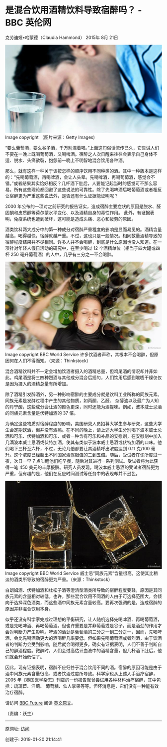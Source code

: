 # 是混合饮用酒精饮料导致宿醉吗？ - BBC 英伦网

克劳迪娅•哈蒙德（Claudia Hammond） 2015年 8月 21日

![图20190120-2宿醉](图20190120-2宿醉.jpg) 
Image copyright （图片来源：Getty Images)

“要么葡萄酒，要么谷子酒，千万别混着喝。”上面这句俗话流传已久，它告诫人们不要在一晚上既喝葡萄酒，又喝啤酒。宿醉之人次日醒来往往会表示自己身体不适、脱水、头痛欲裂，抱怨前一晚上不明智地混合饮用各种酒。

那么，就有这样一种关于该按怎样的顺序饮用不同种类的酒。其中一种版本是这样的：“先喝葡萄酒，再喝啤酒，会让人头晕。先喝啤酒，再喝葡萄酒，感觉会不错。”或者结果其实恰好相反？几杯酒下肚后，人要能记起当时的感觉可不那么容易。所有这些理论都回避了这些说法的可靠性。除了先喝啤酒后喝葡萄酒或者相反让宿醉更为严重这些说法外，是否还有什么证据能证明呢？

2000 年公布的一项对之前研究的报告证实，造成宿醉主要症状的原因是脱水、醛固酮和皮质醇等荷尔蒙水平变化、以及酒精自身的毒性作用。 此外，有证据表明，免疫系统也遭到破坏，这可能是造成头痛、恶心和疲劳的原因。

酒类饮料两大成分中的第一种成分对宿醉严重程度的影响是显而易见的。酒精含量越高，喝得越快，宿醉就越严重。不过，这也只是一般情况。相同数量酒精导致的宿醉程度结果并不尽相同。许多人并不会喝醉，到底是什么原因也没人知道。在一项针对年轻人假日活动的研究中，在至少喝过 12 个酒精单位（相当于四大罐或四杯 250 毫升葡萄酒）的人中，几乎有三分之一不会喝醉。

 ![图20190120-3宿醉](图20190120-3宿醉.png)
Image copyright BBC World Service 
许多饮酒者声称，其根本不会喝醉，但原因何在人们不得而知。（来源：Thinkstock）

混合酒精饮料并不一定会增加饮酒者摄入的酒精总量，但鸡尾酒的情况却并非如此。鸡尾酒是将三四种烈酒与其他成分混合后摇匀，人们饮用后感到喉咙干燥仅仅是因为摄入的酒精总量有所增加。

除了酒精引发醉酒外，另一种影响宿醉的主要成分就是饮料工业所称的同族元素。 同族元素是发酵过程中产生的其他物质，如丙酮、乙醛、 杂醇油以及最广为人知的丹宁酸，这些成分会让酒的颜色更深，同时还能为酒提味。例如，波本威士忌酒的同族元素含量是伏特加酒的 37 倍。

为确定这些物质对宿醉程度的影响，美国研究人员招募大学生参与研究，这些大学生会定期饮酒，但并没有酒瘾。在不同的晚上，请上述大学生分别喝下波本威士忌酒和可乐、伏特加酒和可乐、或者一种含有可乐和补品的安慰剂，在安慰剂中加入几滴波本威士忌酒或伏特加酒，使其有类似于波本威士忌酒或伏特加酒的口味。他们喝下三杯至六杯，不过，无论几倍都要让其酒精呼出浓度达到 0.11 克/100 毫升。这个浓度已经超出不同国家酒驾限值的二到五倍。随后，受试者在诊所度过一夜，次日一早 7 点叫醒他们吃早餐，随后对其进行一系列测试。受试者将为此获得一笔 450 美元的丰厚报酬。研究人员发现，喝波本威士忌酒的受试者宿醉更为严重，但有趣的是，他们在反应时间测试等任务中的表现却并不逊色。

 ![图20190120-4宿醉](图20190120-4宿醉.png)
Image copyright BBC World Service 
威士忌“同族元素”含量很高，这使其比稍淡的酒类所导致的宿醉更为严重。（来源：Thinkstock）

白朗姆酒、伏特加酒和杜松子酒等澄清型酒类所导致的宿醉程度要轻，原因是其同族元素的含量相对较低。也许，那些混合饮用不同酒的人由于可选择范围大，会倾向于选择深色酒类，而这些酒中同族元素含量较高。要再次强调的是，造成宿醉的原因并非混合饮用本身。

似乎还没有科学家完成过理想的平衡研究，让人随机选择先喝啤酒、再喝葡萄酒，或是先喝啤酒、再喝葡萄酒。但也许重要是并非葡萄或是谷子，而是酒劲的作用才会对判断力产生影响。啤酒的酒劲是葡萄酒的三分之一到二分之一，因而，先喝啤酒，会比先喝酒劲更大的酒喝醉几率要低。但如果先喝葡萄酒或者烈酒，由于饮酒者的判断力会受到影响，随后就会喝得更多。确实有证据表明，人们不善于判断自己的醉酒程度。微醉时，人们会过高估计血液中的酒精含量，但几杯酒下肚后，他们就会开始低估了。

因此，现有证据表明，宿醉不应归咎于混合饮用不同的酒。宿醉的原因可能是由于酒中同族元素含量很高、或者饮酒过度所导致。科学家也从上述入手治疗宿醉，2005 年《英国医学杂志》刊载的一份报告就曾尝试用各种材料治疗宿醉，其中包括：琉璃苣、洋蓟、 葡萄糖、仙人掌果等等。但坏消息是，它们没有一种能有效治疗宿醉。

请访问 [BBC Future](http://www.bbc.com/future) 阅读 [英文原文](http://www.bbc.com/future/story/20140428-does-wine-beer-huge-hangover%20)。

（责编：跃生）

------

原网址: [访问](https://www.bbc.com/ukchina/simp/vert_fut/2015/08/150821_vert_fut_does-wine-beer-huge-hangover)

创建于: 2019-01-20 21:14:41